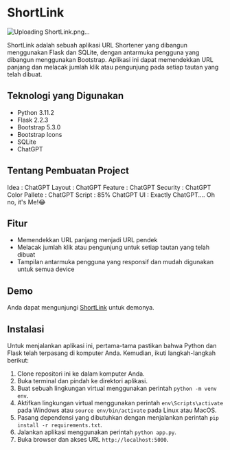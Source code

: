 # ShortLink

![Uploading ShortLink.png…]()

ShortLink adalah sebuah aplikasi URL Shortener yang dibangun menggunakan Flask dan SQLite, dengan antarmuka pengguna yang dibangun menggunakan Bootstrap. Aplikasi ini dapat memendekkan URL panjang dan melacak jumlah klik atau pengunjung pada setiap tautan yang telah dibuat.

## Teknologi yang Digunakan
- Python 3.11.2
- Flask 2.2.3
- Bootstrap 5.3.0
- Bootstrap Icons
- SQLite
- ChatGPT

## Tentang Pembuatan Project
Idea : ChatGPT
Layout : ChatGPT
Feature : ChatGPT
Security : ChatGPT
Color Pallete : ChatGPT
Script : 85% ChatGPT
UI : Exactly ChatGPT.... Oh no, it's Me!😂

## Fitur
- Memendekkan URL panjang menjadi URL pendek
- Melacak jumlah klik atau pengunjung untuk setiap tautan yang telah dibuat
- Tampilan antarmuka pengguna yang responsif dan mudah digunakan untuk semua device

## Demo
Anda dapat mengunjungi [ShortLink](https://shortlink.up.railway.app) untuk demonya.

## Instalasi
Untuk menjalankan aplikasi ini, pertama-tama pastikan bahwa Python dan Flask telah terpasang di komputer Anda. Kemudian, ikuti langkah-langkah berikut:

1. Clone repositori ini ke dalam komputer Anda.
2. Buka terminal dan pindah ke direktori aplikasi.
3. Buat sebuah lingkungan virtual menggunakan perintah `python -m venv env`.
4. Aktifkan lingkungan virtual menggunakan perintah `env\Scripts\activate` pada Windows atau `source env/bin/activate` pada Linux atau MacOS.
5. Pasang dependensi yang dibutuhkan dengan menjalankan perintah `pip install -r requirements.txt`.
6. Jalankan aplikasi menggunakan perintah `python app.py`.
7. Buka browser dan akses URL `http://localhost:5000`.
